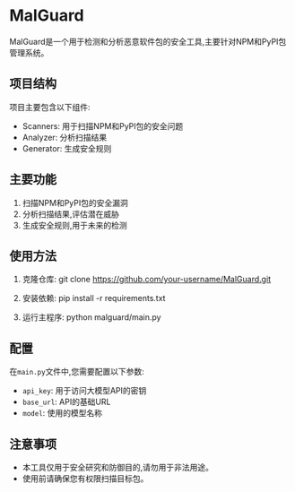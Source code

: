# MalGuard

MalGuard是一个用于检测和分析恶意软件包的安全工具,主要针对NPM和PyPI包管理系统。

## 项目结构

项目主要包含以下组件:

- Scanners: 用于扫描NPM和PyPI包的安全问题
- Analyzer: 分析扫描结果
- Generator: 生成安全规则

## 主要功能

1. 扫描NPM和PyPI包的安全漏洞
2. 分析扫描结果,评估潜在威胁
3. 生成安全规则,用于未来的检测

## 使用方法

1. 克隆仓库:
git clone https://github.com/your-username/MalGuard.git

2. 安装依赖:
pip install -r requirements.txt

3. 运行主程序:
python malguard/main.py

## 配置

在`main.py`文件中,您需要配置以下参数:

- `api_key`: 用于访问大模型API的密钥
- `base_url`: API的基础URL
- `model`: 使用的模型名称

## 注意事项

- 本工具仅用于安全研究和防御目的,请勿用于非法用途。
- 使用前请确保您有权限扫描目标包。
